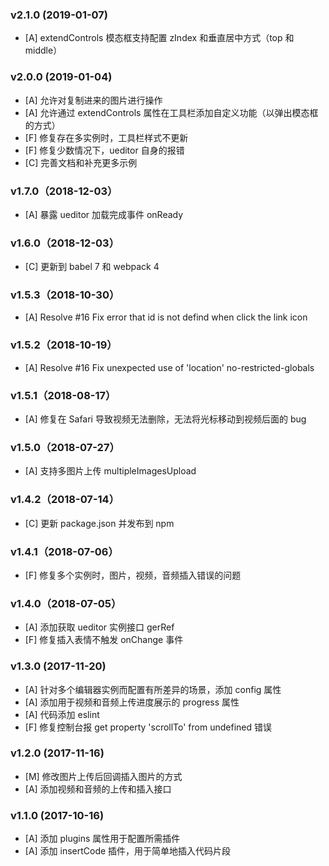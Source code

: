 ### v2.1.0 (2019-01-07)
- [A] extendControls 模态框支持配置 zIndex 和垂直居中方式（top 和 middle）

### v2.0.0 (2019-01-04)
- [A] 允许对复制进来的图片进行操作
- [A] 允许通过 extendControls 属性在工具栏添加自定义功能（以弹出模态框的方式）
- [F] 修复存在多实例时，工具栏样式不更新
- [F] 修复少数情况下，ueditor 自身的报错
- [C] 完善文档和补充更多示例

### v1.7.0（2018-12-03）
- [A] 暴露 ueditor 加载完成事件 onReady

### v1.6.0（2018-12-03）
- [C] 更新到 babel 7 和 webpack 4

### v1.5.3（2018-10-30）
- [A] Resolve #16 Fix error that id is not defind when click the link icon

### v1.5.2（2018-10-19）
- [A] Resolve #16 Fix unexpected use of 'location' no-restricted-globals

### v1.5.1（2018-08-17）
- [A] 修复在 Safari 导致视频无法删除，无法将光标移动到视频后面的 bug

### v1.5.0（2018-07-27）
- [A] 支持多图片上传 multipleImagesUpload

### v1.4.2（2018-07-14）
- [C] 更新 package.json 并发布到 npm

### v1.4.1（2018-07-06）
- [F] 修复多个实例时，图片，视频，音频插入错误的问题

### v1.4.0（2018-07-05）
- [A] 添加获取 ueditor 实例接口 gerRef
- [F] 修复插入表情不触发 onChange 事件

### v1.3.0 (2017-11-20)
- [A] 针对多个编辑器实例而配置有所差异的场景，添加 config 属性
- [A] 添加用于视频和音频上传进度展示的 progress 属性
- [A] 代码添加 eslint
- [F] 修复控制台报 get property 'scrollTo' from undefined 错误

### v1.2.0 (2017-11-16)
- [M] 修改图片上传后回调插入图片的方式
- [A] 添加视频和音频的上传和插入接口

### v1.1.0 (2017-10-16)
- [A] 添加 plugins 属性用于配置所需插件
- [A] 添加 insertCode 插件，用于简单地插入代码片段